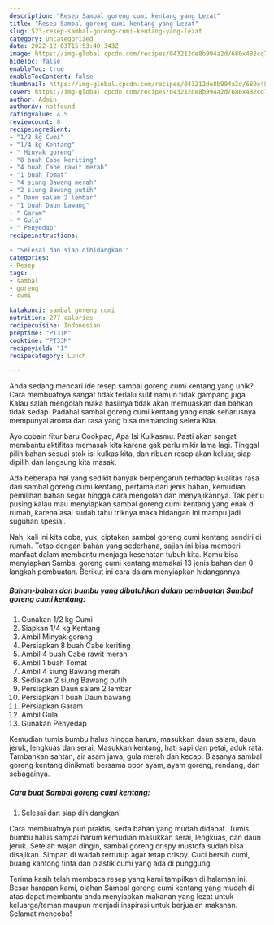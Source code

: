 ```yaml
---
description: "Resep Sambal goreng cumi kentang yang Lezat"
title: "Resep Sambal goreng cumi kentang yang Lezat"
slug: 523-resep-sambal-goreng-cumi-kentang-yang-lezat
category: Uncategorized
date: 2022-12-03T15:53:40.343Z
image: https://img-global.cpcdn.com/recipes/043212de8b994a2d/680x482cq70/sambal-goreng-cumi-kentang-foto-resep-utama.jpg
hideToc: false
enableToc: true
enableTocContent: false
thumbnail: https://img-global.cpcdn.com/recipes/043212de8b994a2d/680x482cq70/sambal-goreng-cumi-kentang-foto-resep-utama.jpg
cover: https://img-global.cpcdn.com/recipes/043212de8b994a2d/680x482cq70/sambal-goreng-cumi-kentang-foto-resep-utama.jpg
author: Admin
authorAv: notfound
ratingvalue: 4.5
reviewcount: 8
recipeingredient:
- "1/2 kg Cumi"
- "1/4 kg Kentang"
- " Minyak goreng"
- "8 buah Cabe keriting"
- "4 buah Cabe rawit merah"
- "1 buah Tomat"
- "4 siung Bawang merah"
- "2 siung Bawang putih"
- " Daun salam 2 lembar"
- "1 buah Daun bawang"
- " Garam"
- " Gula"
- " Penyedap"
recipeinstructions:

- "Selesai dan siap dihidangkan!"
categories:
- Resep
tags:
- sambal
- goreng
- cumi

katakunci: sambal goreng cumi 
nutrition: 277 calories
recipecuisine: Indonesian
preptime: "PT31M"
cooktime: "PT33M"
recipeyield: "1"
recipecategory: Lunch

---
```





Anda sedang mencari ide resep sambal goreng cumi kentang yang unik? Cara membuatnya sangat tidak terlalu sulit namun tidak gampang juga. Kalau salah mengolah maka hasilnya tidak akan memuaskan dan bahkan tidak sedap. Padahal sambal goreng cumi kentang yang enak seharusnya mempunyai aroma dan rasa yang bisa memancing selera Kita.





Ayo cobain fitur baru Cookpad, Apa Isi Kulkasmu. Pasti akan sangat membantu aktifitas memasak kita karena gak perlu mikir lama lagi. Tinggal pilih bahan sesuai stok isi kulkas kita, dan ribuan resep akan keluar, siap dipilih dan langsung kita masak.

Ada beberapa hal yang sedikit banyak berpengaruh terhadap kualitas rasa dari sambal goreng cumi kentang, pertama dari jenis bahan, kemudian pemilihan bahan segar hingga cara mengolah dan menyajikannya. Tak perlu pusing kalau mau menyiapkan sambal goreng cumi kentang yang enak di rumah, karena asal sudah tahu triknya maka hidangan ini mampu jadi suguhan spesial.






Nah, kali ini kita coba, yuk, ciptakan sambal goreng cumi kentang sendiri di rumah. Tetap dengan bahan yang sederhana, sajian ini bisa memberi manfaat dalam membantu menjaga kesehatan tubuh kita. Kamu bisa menyiapkan Sambal goreng cumi kentang memakai 13 jenis bahan dan 0 langkah pembuatan. Berikut ini cara dalam menyiapkan hidangannya.

<!--inarticleads1-->

##### Bahan-bahan dan bumbu yang dibutuhkan dalam pembuatan Sambal goreng cumi kentang:

1. Gunakan 1/2 kg Cumi
1. Siapkan 1/4 kg Kentang
1. Ambil  Minyak goreng
1. Persiapkan 8 buah Cabe keriting
1. Ambil 4 buah Cabe rawit merah
1. Ambil 1 buah Tomat
1. Ambil 4 siung Bawang merah
1. Sediakan 2 siung Bawang putih
1. Persiapkan  Daun salam 2 lembar
1. Persiapkan 1 buah Daun bawang
1. Persiapkan  Garam
1. Ambil  Gula
1. Gunakan  Penyedap


Kemudian tumis bumbu halus hingga harum, masukkan daun salam, daun jeruk, lengkuas dan serai. Masukkan kentang, hati sapi dan petai, aduk rata. Tambahkan santan, air asam jawa, gula merah dan kecap. Biasanya sambal goreng kentang dinikmati bersama opor ayam, ayam goreng, rendang, dan sebagainya. 

<!--inarticleads2-->

##### Cara buat Sambal goreng cumi kentang:


1. Selesai dan siap dihidangkan!

Cara membuatnya pun praktis, serta bahan yang mudah didapat. Tumis bumbu halus sampai harum kemudian masukkan serai, lengkuas, dan daun jeruk. Setelah wajan dingin, sambal goreng crispy mustofa sudah bisa disajikan. Simpan di wadah tertutup agar tetap crispy. Cuci bersih cumi, buang kantong tinta dan plastik cumi yang ada di punggung. 

Terima kasih telah membaca resep yang kami tampilkan di halaman ini. Besar harapan kami, olahan Sambal goreng cumi kentang yang mudah di atas dapat membantu anda menyiapkan makanan yang lezat untuk keluarga/teman maupun menjadi inspirasi untuk berjualan makanan. Selamat mencoba!
